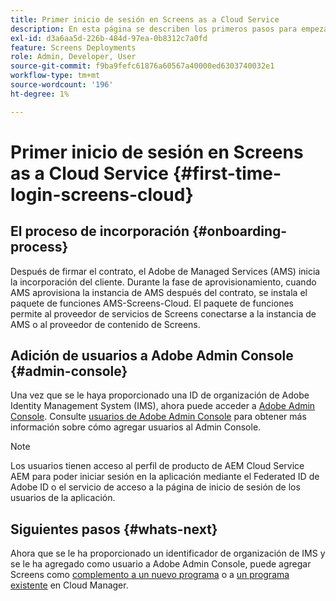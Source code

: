 ```yaml
---
title: Primer inicio de sesión en Screens as a Cloud Service
description: En esta página se describen los primeros pasos para empezar a utilizar Screens as a Cloud Service.
exl-id: d3a6aa5d-226b-484d-97ea-0b8312c7a0fd
feature: Screens Deployments
role: Admin, Developer, User
source-git-commit: f9ba9fefc61876a60567a40000ed6303740032e1
workflow-type: tm+mt
source-wordcount: '196'
ht-degree: 1%

---
```


# Primer inicio de sesión en Screens as a Cloud Service {#first-time-login-screens-cloud}


## El proceso de incorporación {#onboarding-process}

Después de firmar el contrato, el Adobe de Managed Services (AMS) inicia la incorporación del cliente. Durante la fase de aprovisionamiento, cuando AMS aprovisiona la instancia de AMS después del contrato, se instala el paquete de funciones AMS-Screens-Cloud. El paquete de funciones permite al proveedor de servicios de Screens conectarse a la instancia de AMS o al proveedor de contenido de Screens.

## Adición de usuarios a Adobe Admin Console {#admin-console}

Una vez que se le haya proporcionado una ID de organización de Adobe Identity Management System (IMS), ahora puede acceder a [Adobe Admin Console](https://adminconsole.adobe.com/). Consulte [usuarios de Adobe Admin Console](https://helpx.adobe.com/enterprise/admin-guide.html/enterprise/using/users.ug.html) para obtener más información sobre cómo agregar usuarios al Admin Console.

>[!NOTE]
>Los usuarios tienen acceso al perfil de producto de AEM Cloud Service AEM para poder iniciar sesión en la aplicación mediante el Federated ID de Adobe ID o el servicio de acceso a la página de inicio de sesión de los usuarios de la aplicación.

## Siguientes pasos {#whats-next}

Ahora que se le ha proporcionado un identificador de organización de IMS y se le ha agregado como usuario a Adobe Admin Console, puede agregar Screens como [complemento a un nuevo programa](/help/screens-cloud/onboarding-screens-cloud/add-on-new-program-screens-cloud.md) o a [un programa existente](/help/screens-cloud/onboarding-screens-cloud/add-on-existing-program-screens-cloud.md) en Cloud Manager.
